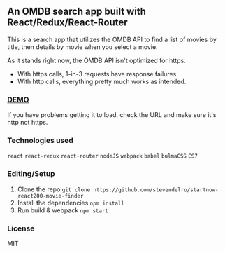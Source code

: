 ## An OMDB search app built with React/Redux/React-Router
This is a search app that utilizes the OMDB API to find a list of movies by title, then details by movie when you select a movie. 

As it stands right now, the OMDB API isn't optimized for https. 

* With https calls, 1-in-3 requests have response failures.
* With http calls, everything pretty much works as intended.

### [DEMO](http://sd-movie-finder.herokuapp.com)

If you have problems getting it to load, check the URL and make sure it's http not https.

### Technologies used

`react` `react-redux` `react-router` `nodeJS` `webpack` `babel` `bulmaCSS` `ES7`

### Editing/Setup

1. Clone the repo 
  `git clone https://github.com/stevendelro/startnow-react200-movie-finder`
2. Install the dependencies 
  `npm install`
3. Run build & webpack 
  `npm start`

### License

MIT
